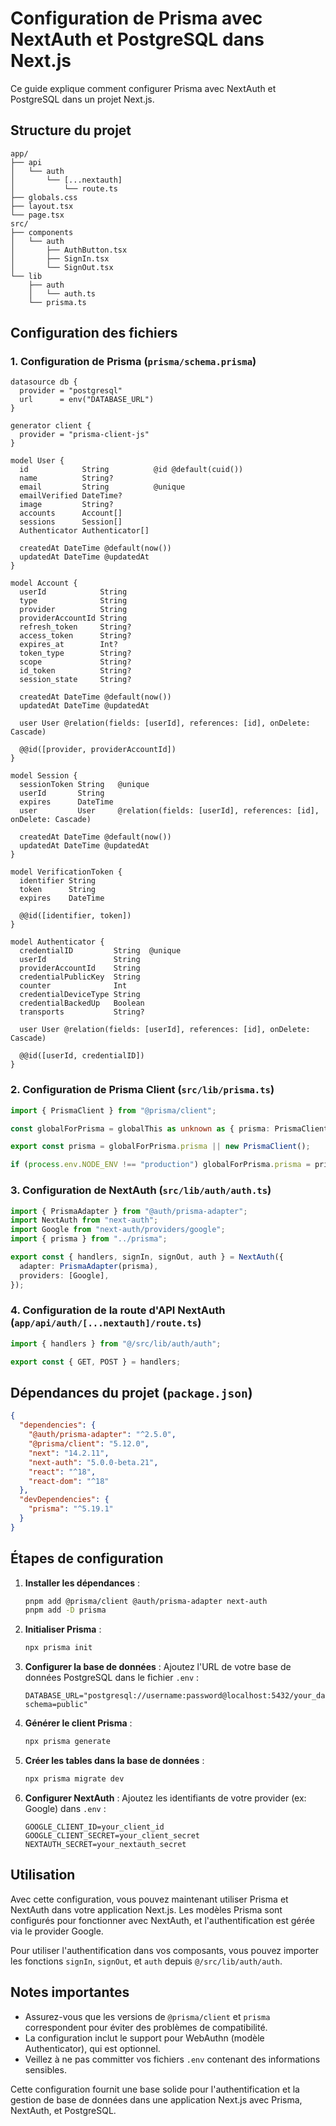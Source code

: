 # Configuration de Prisma avec NextAuth et PostgreSQL dans Next.js

Ce guide explique comment configurer Prisma avec NextAuth et PostgreSQL dans un projet Next.js.

## Structure du projet

```
app/
├── api
│   └── auth
│       └── [...nextauth]
│           └── route.ts
├── globals.css
├── layout.tsx
└── page.tsx
src/
├── components
│   └── auth
│       ├── AuthButton.tsx
│       ├── SignIn.tsx
│       └── SignOut.tsx
└── lib
    ├── auth
    │   └── auth.ts
    └── prisma.ts
```

## Configuration des fichiers

### 1. Configuration de Prisma (`prisma/schema.prisma`)

```prisma
datasource db {
  provider = "postgresql"
  url      = env("DATABASE_URL")
}

generator client {
  provider = "prisma-client-js"
}

model User {
  id            String          @id @default(cuid())
  name          String?
  email         String          @unique
  emailVerified DateTime?
  image         String?
  accounts      Account[]
  sessions      Session[]
  Authenticator Authenticator[]

  createdAt DateTime @default(now())
  updatedAt DateTime @updatedAt
}

model Account {
  userId            String
  type              String
  provider          String
  providerAccountId String
  refresh_token     String?
  access_token      String?
  expires_at        Int?
  token_type        String?
  scope             String?
  id_token          String?
  session_state     String?

  createdAt DateTime @default(now())
  updatedAt DateTime @updatedAt

  user User @relation(fields: [userId], references: [id], onDelete: Cascade)

  @@id([provider, providerAccountId])
}

model Session {
  sessionToken String   @unique
  userId       String
  expires      DateTime
  user         User     @relation(fields: [userId], references: [id], onDelete: Cascade)

  createdAt DateTime @default(now())
  updatedAt DateTime @updatedAt
}

model VerificationToken {
  identifier String
  token      String
  expires    DateTime

  @@id([identifier, token])
}

model Authenticator {
  credentialID         String  @unique
  userId               String
  providerAccountId    String
  credentialPublicKey  String
  counter              Int
  credentialDeviceType String
  credentialBackedUp   Boolean
  transports           String?

  user User @relation(fields: [userId], references: [id], onDelete: Cascade)

  @@id([userId, credentialID])
}
```

### 2. Configuration de Prisma Client (`src/lib/prisma.ts`)

```typescript
import { PrismaClient } from "@prisma/client";

const globalForPrisma = globalThis as unknown as { prisma: PrismaClient };

export const prisma = globalForPrisma.prisma || new PrismaClient();

if (process.env.NODE_ENV !== "production") globalForPrisma.prisma = prisma;
```

### 3. Configuration de NextAuth (`src/lib/auth/auth.ts`)

```typescript
import { PrismaAdapter } from "@auth/prisma-adapter";
import NextAuth from "next-auth";
import Google from "next-auth/providers/google";
import { prisma } from "../prisma";

export const { handlers, signIn, signOut, auth } = NextAuth({
  adapter: PrismaAdapter(prisma),
  providers: [Google],
});
```

### 4. Configuration de la route d'API NextAuth (`app/api/auth/[...nextauth]/route.ts`)

```typescript
import { handlers } from "@/src/lib/auth/auth";

export const { GET, POST } = handlers;
```

## Dépendances du projet (`package.json`)

```json
{
  "dependencies": {
    "@auth/prisma-adapter": "^2.5.0",
    "@prisma/client": "5.12.0",
    "next": "14.2.11",
    "next-auth": "5.0.0-beta.21",
    "react": "^18",
    "react-dom": "^18"
  },
  "devDependencies": {
    "prisma": "^5.19.1"
  }
}
```

## Étapes de configuration

1. **Installer les dépendances** :

   ```bash
   pnpm add @prisma/client @auth/prisma-adapter next-auth
   pnpm add -D prisma
   ```

2. **Initialiser Prisma** :

   ```bash
   npx prisma init
   ```

3. **Configurer la base de données** :
   Ajoutez l'URL de votre base de données PostgreSQL dans le fichier `.env` :

   ```
   DATABASE_URL="postgresql://username:password@localhost:5432/your_database_name?schema=public"
   ```

4. **Générer le client Prisma** :

   ```bash
   npx prisma generate
   ```

5. **Créer les tables dans la base de données** :

   ```bash
   npx prisma migrate dev
   ```

6. **Configurer NextAuth** :
   Ajoutez les identifiants de votre provider (ex: Google) dans `.env` :
   ```
   GOOGLE_CLIENT_ID=your_client_id
   GOOGLE_CLIENT_SECRET=your_client_secret
   NEXTAUTH_SECRET=your_nextauth_secret
   ```

## Utilisation

Avec cette configuration, vous pouvez maintenant utiliser Prisma et NextAuth dans votre application Next.js. Les modèles Prisma sont configurés pour fonctionner avec NextAuth, et l'authentification est gérée via le provider Google.

Pour utiliser l'authentification dans vos composants, vous pouvez importer les fonctions `signIn`, `signOut`, et `auth` depuis `@/src/lib/auth/auth`.

## Notes importantes

- Assurez-vous que les versions de `@prisma/client` et `prisma` correspondent pour éviter des problèmes de compatibilité.
- La configuration inclut le support pour WebAuthn (modèle Authenticator), qui est optionnel.
- Veillez à ne pas committer vos fichiers `.env` contenant des informations sensibles.

Cette configuration fournit une base solide pour l'authentification et la gestion de base de données dans une application Next.js avec Prisma, NextAuth, et PostgreSQL.
